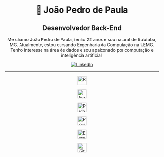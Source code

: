 <div align="center">
    <h1>👾 João Pedro de Paula</h1>
</div>

<div align="center">
    <h2><strong>Desenvolvedor Back-End</strong></h2>
    <p>Me chamo João Pedro de Paula, tenho 22 anos e sou natural de Ituiutaba, MG. Atualmente, estou cursando Engenharia da Computação na UEMG. Tenho interesse na área de dados e sou apaixonado por computação e inteligência artificial.</p>
    <p align="center">
        <a href="https://www.linkedin.com/in/joao-pedro-de-paula" target="_blank">
            <img 
                alt="LinkedIn" 
                title="Me siga no LinkedIn" 
                src="https://img.shields.io/badge/LinkedIn-0A66C2?style=for-the-badge&logo=linkedin&logoColor=white"
            />
        </a>
    </p>
</div>

---

<div style="text-align: center;">
<img 
        alt="R" 
        title="R"
        width="30px" 
        style="display: inline-block;" 
        src="https://cdn.jsdelivr.net/gh/devicons/devicon/icons/r/r-original.svg" />

<img 
        alt="MySQL" 
        title="MySQL"
        width="30px" 
        style="display: inline-block;" 
        src="https://cdn.jsdelivr.net/gh/devicons/devicon/icons/mysql/mysql-original.svg" />

<img 
        alt="Python" 
        title="Python"
        width="30px" 
        style="display: inline-block;" 
        src="https://cdn.jsdelivr.net/gh/devicons/devicon/icons/python/python-original.svg" />

<img 
        alt="PowerBI" 
        title="PowerBI"
        width="30px" 
        style="display: inline-block;" 
        src="https://img.icons8.com/color/48/000000/power-bi.png" />

<img 
        alt="Excel" 
        title="Excel"
        width="30px" 
        style="display: inline-block;" 
        src="https://img.icons8.com/color/48/000000/ms-excel.png" />

<img 
        alt="Git" 
        title="Git"
        width="30px" 
        style="display: inline-block;" 
        src="https://cdn.jsdelivr.net/gh/devicons/devicon/icons/git/git-original.svg" />
</div>


